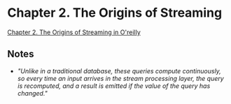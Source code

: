 # Chapter 2. The Origins of Streaming

[Chapter 2. The Origins of Streaming in O'reilly](https://learning.oreilly.com/library/view/designing-event-driven-systems/9781492038252/ch02.html)

## Notes
- _"Unlike in a traditional database, these queries compute continuously, so every time an input arrives in the stream processing layer, the query is recomputed, and a result is emitted if the value of the query has changed."_